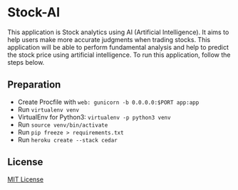 # Stock-AI

This application is Stock analytics using AI (Artificial Intelligence).
It aims to help users make more accurate judgments when trading stocks.
This application will be able to perform fundamental analysis and help to predict the stock price using artificial intelligence.
To run this application, follow the steps below.

## Preparation

* Create Procfile with `web: gunicorn -b 0.0.0.0:$PORT app:app`
* Run `virtualenv venv`
* VirtualEnv for Python3: `virtualenv -p python3 venv`
* Run `source venv/bin/activate`
* Run `pip freeze > requirements.txt`
* Run `heroku create --stack cedar`

## License

[MIT License](https://github.com/jongha/stock-ai/blob/master/LICENSE.txt)